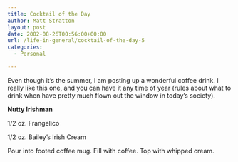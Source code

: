 ```yaml
---
title: Cocktail of the Day
author: Matt Stratton
layout: post
date: 2002-08-26T00:56:00+00:00
url: /life-in-general/cocktail-of-the-day-5
categories:
  - Personal

---
```

Even though it&#8217;s the summer, I am posting up a wonderful coffee drink. I really like this one, and you can have it any time of year (rules about what to drink when have pretty much flown out the window in today&#8217;s society).

**Nutty Irishman**

1/2 oz. Frangelico
  
1/2 oz. Bailey&#8217;s Irish Cream

Pour into footed coffee mug. Fill with coffee. Top with whipped cream.